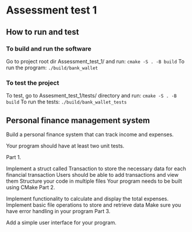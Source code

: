 # Assessment test 1

## How to run and test

### To build and run the software
Go to project root dir Assessment_test_1/ and run:
```cmake -S . -B build```
To run the program:
```./build/bank_wallet```

### To test the project
To test, go to Assesment_test_1/tests/ directory and run:
```cmake -S . -B build```
To run the tests:
```./build/bank_wallet_tests```

## Personal finance management system

Build a personal finance system that can track income and expenses. 

Your program should have at least two unit tests.

Part 1.

Implement a struct called Transaction to store the necessary
data for each financial transaction
Users should be able to add transactions and view them
Structure your code in multiple files
Your program needs to be built using CMake
Part 2.

Implement functionality to calculate and display the total expenses.
Implement basic file operations to store and retrieve data
Make sure you have error handling in your program
Part 3.

Add a simple user interface for your program.
